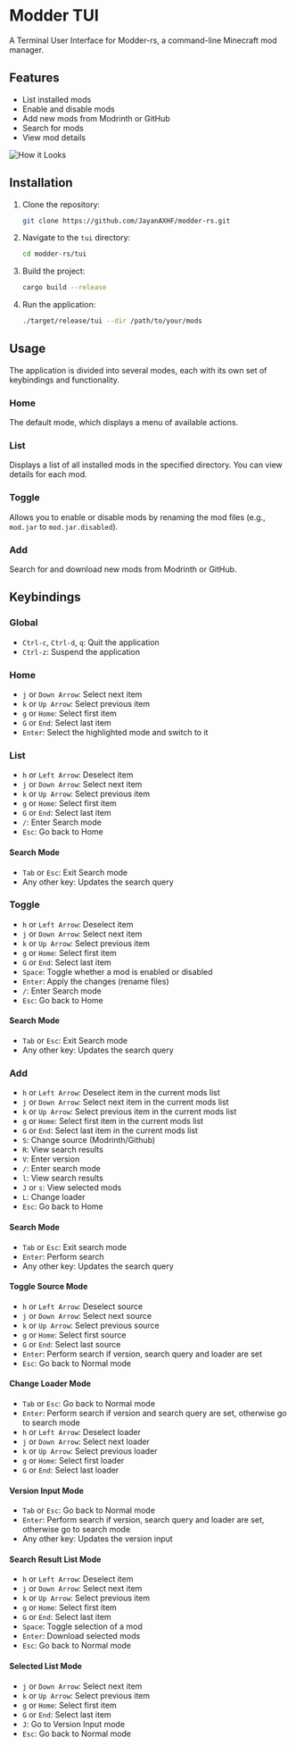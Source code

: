 # Modder TUI

A Terminal User Interface for Modder-rs, a command-line Minecraft mod manager.

## Features

*   List installed mods
*   Enable and disable mods
*   Add new mods from Modrinth or GitHub
*   Search for mods
*   View mod details

![How it Looks](https://vhs.charm.sh/vhs-aqUn5U8TEFwtZNIA48IDR.gif)

## Installation

1.  Clone the repository:
    ```bash
    git clone https://github.com/JayanAXHF/modder-rs.git
    ```
2.  Navigate to the `tui` directory:
    ```bash
    cd modder-rs/tui
    ```
3.  Build the project:
    ```bash
    cargo build --release
    ```
4.  Run the application:
    ```bash
    ./target/release/tui --dir /path/to/your/mods
    ```

## Usage

The application is divided into several modes, each with its own set of keybindings and functionality.

### Home

The default mode, which displays a menu of available actions.

### List

Displays a list of all installed mods in the specified directory. You can view details for each mod.

### Toggle

Allows you to enable or disable mods by renaming the mod files (e.g., `mod.jar` to `mod.jar.disabled`).

### Add

Search for and download new mods from Modrinth or GitHub.

## Keybindings

### Global

*   `Ctrl-c`, `Ctrl-d`, `q`: Quit the application
*   `Ctrl-z`: Suspend the application

### Home

*   `j` or `Down Arrow`: Select next item
*   `k` or `Up Arrow`: Select previous item
*   `g` or `Home`: Select first item
*   `G` or `End`: Select last item
*   `Enter`: Select the highlighted mode and switch to it

### List

*   `h` or `Left Arrow`: Deselect item
*   `j` or `Down Arrow`: Select next item
*   `k` or `Up Arrow`: Select previous item
*   `g` or `Home`: Select first item
*   `G` or `End`: Select last item
*   `/`: Enter Search mode
*   `Esc`: Go back to Home

#### Search Mode

*   `Tab` or `Esc`: Exit Search mode
*   Any other key: Updates the search query

### Toggle

*   `h` or `Left Arrow`: Deselect item
*   `j` or `Down Arrow`: Select next item
*   `k` or `Up Arrow`: Select previous item
*   `g` or `Home`: Select first item
*   `G` or `End`: Select last item
*   `Space`: Toggle whether a mod is enabled or disabled
*   `Enter`: Apply the changes (rename files)
*   `/`: Enter Search mode
*   `Esc`: Go back to Home

#### Search Mode

*   `Tab` or `Esc`: Exit Search mode
*   Any other key: Updates the search query

### Add

*   `h` or `Left Arrow`: Deselect item in the current mods list
*   `j` or `Down Arrow`: Select next item in the current mods list
*   `k` or `Up Arrow`: Select previous item in the current mods list
*   `g` or `Home`: Select first item in the current mods list
*   `G` or `End`: Select last item in the current mods list
*   `S`: Change source (Modrinth/Github)
*   `R`: View search results
*   `V`: Enter version
*   `/`: Enter search mode
*   `l`: View search results
*   `J` or `s`: View selected mods
*   `L`: Change loader
*   `Esc`: Go back to Home

#### Search Mode

*   `Tab` or `Esc`: Exit search mode
*   `Enter`: Perform search
*   Any other key: Updates the search query

#### Toggle Source Mode

*   `h` or `Left Arrow`: Deselect source
*   `j` or `Down Arrow`: Select next source
*   `k` or `Up Arrow`: Select previous source
*   `g` or `Home`: Select first source
*   `G` or `End`: Select last source
*   `Enter`: Perform search if version, search query and loader are set
*   `Esc`: Go back to Normal mode

#### Change Loader Mode

*   `Tab` or `Esc`: Go back to Normal mode
*   `Enter`: Perform search if version and search query are set, otherwise go to search mode
*   `h` or `Left Arrow`: Deselect loader
*   `j` or `Down Arrow`: Select next loader
*   `k` or `Up Arrow`: Select previous loader
*   `g` or `Home`: Select first loader
*   `G` or `End`: Select last loader

#### Version Input Mode

*   `Tab` or `Esc`: Go back to Normal mode
*   `Enter`: Perform search if version, search query and loader are set, otherwise go to search mode
*   Any other key: Updates the version input

#### Search Result List Mode

*   `h` or `Left Arrow`: Deselect item
*   `j` or `Down Arrow`: Select next item
*   `k` or `Up Arrow`: Select previous item
*   `g` or `Home`: Select first item
*   `G` or `End`: Select last item
*   `Space`: Toggle selection of a mod
*   `Enter`: Download selected mods
*   `Esc`: Go back to Normal mode

#### Selected List Mode

*   `j` or `Down Arrow`: Select next item
*   `k` or `Up Arrow`: Select previous item
*   `g` or `Home`: Select first item
*   `G` or `End`: Select last item
*   `J`: Go to Version Input mode
*   `Esc`: Go back to Normal mode
